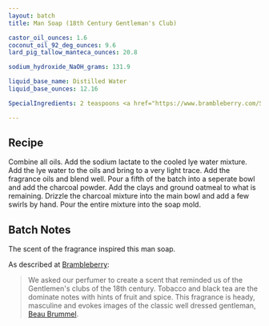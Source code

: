 ```yaml
---
layout: batch
title: Man Soap (18th Century Gentleman's Club)

castor_oil_ounces: 1.6
coconut_oil_92_deg_ounces: 9.6
lard_pig_tallow_manteca_ounces: 20.8

sodium_hydroxide_NaOH_grams: 131.9

liquid_base_name: Distilled Water
liquid_base_ounces: 12.16

SpecialIngredients: 2 teaspoons <a href="https://www.brambleberry.com/Sodium-Lactate-P5127.aspx">sodium lactate</a>, 30 grams lightly ground oatmeal, 2 teaspoons <a href="http://amzn.to/1mO82Mu">Indian healing clay powder (calcium bentonite)</a>, 1 teaspoon <a href="http://amzn.to/1P0vxbg">Moroccan red clay powder</a>, &frac12; tablespoon <a href="http://amzn.to/1P0vJan">coarse sodium bentonite clay</a>, 1 teaspoon <a href="http://amzn.to/1P0vDQ6">hardwood activated charcoal powder</a>,  &frac12; oz. <a href="https://www.brambleberry.com/Beau-Brummel-Cybilla-Fragrance-Oil-P3358.aspx">beau brummel cybilla fragrance oil</a>.

---
```


## Recipe
Combine all oils. Add the sodium lactate to the cooled lye water mixture.  Add the lye water to the oils and bring to a very light trace. Add the fragrance oils and blend well. Pour a fifth of the batch into a seperate bowl and add the charcoal powder. Add the clays and ground oatmeal to what is remaining. Drizzle the charcoal mixture into the main bowl and add a few swirls by hand. Pour the entire mixture into the soap mold. 

## Batch Notes
The scent of the fragrance inspired this man soap.

As described at [Brambleberry](https://www.brambleberry.com/Beau-Brummel-Cybilla-Fragrance-Oil-P3358.aspx):
> We asked our perfumer to create a scent that reminded us of the Gentlemen's clubs of the 18th century. Tobacco and black tea are the dominate notes with hints of fruit and  spice. This fragrance is heady, masculine and evokes images of the classic well dressed gentleman, [Beau Brummel](https://en.wikipedia.org/wiki/Beau_Brummell).